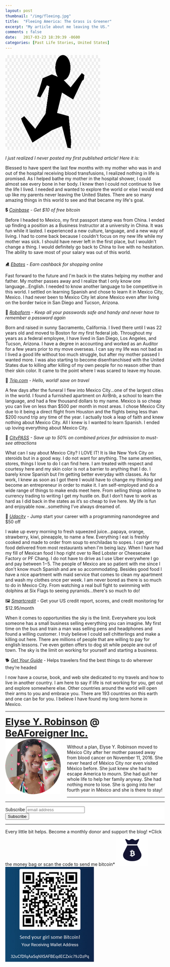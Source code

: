 ```yaml
---
layout: post
thumbnail: "/img/fleeing.jpg"
title:  "Fleeing America: The Grass is Greener"
excerpt: "My article about me leaving the US."
comments : false
date:   2017-03-23 18:39:39 -0600
categories: [Past Life Stories, United States]
---
```


<img src="/img/fleeing.jpg" width="300" height="300" alt="Fleeing">

<em>I just realized I never posted my first published article! Here it is:</em>

Blessed to have spent the last few months with my mother who was in and out of the hospital receiving blood transfusions, I realized nothing in life is promised. As I helped bathe my mother in the hospital shower, I could almost see every bone in her body. I knew then I could not continue to live the life I lived. I needed and wanted to explore the world or else I would end up like my parents never leaving the United States. There are so many amazing things in this world to see and that became my life's goal.

💲 <i><a href="https://www.coinbase.com/join/robins_3cw" target="_blank">Coinbase</a> - Get $10 of free bitcoin</i>

Before I headed to Mexico, my first passport stamp was from China. I ended up finding a position as a Business Instructor at a university in China. It was fun while it lasted. I experienced a new culture, language, and a new way of living. I had to come back because I couldn't focus on my new life while my mother was sick. I should have never left in the first place, but I wouldn't change a thing. I would definitely go back to China to live with no hesitation. The ability to save most of your salary was out of this world.

⛸️ <i><a href="https://www.rakuten.com/r/YOURS219?eeid=28187" target="_blank">Ebates</a> - Earn cashback for shopping online</i>

Fast forward to the future and I'm back in the states helping my mother and father. My mother passes away and I realize that I only know one language...English. I needed to know another language to be competitive in this world. I settled on learning Spanish and chose to learn it in Mexico City, Mexico. I had never been to Mexico City let alone Mexico even after living on the border twice in San Diego and Tucson, Arizona.

🔑 <i><a href="https://www.roboform.com/key-features?affid=eyrob" target="_blank">Roboform</a> - Keep all your passwords safe and handy and never have to remember a password again</i>

Born and raised in sunny Sacramento, California. I lived there until I was 22 years old and moved to Boston for my first federal job. Throughout my years as a federal employee, I have lived in San Diego, Los Angeles, and Tucson, Arizona. I have a degree in accounting and worked as an Auditor for a few years prior to my move overseas. I can say my life was not bad as I lived a good life without too much struggle, but after my mother passed I wanted more. I was also starting to become disenfranchised with the United States due to killing after killing of my own people for no reason other than their skin color. It came to the point where I was scared to leave my house.

🍍 <i><a href="https://www.kqzyfj.com/7q105cy63y5LVMOTQQNLNNVQTOMU" target="_blank">Trip.com</a> - Hello, world! save on travel</i>

A few days after the funeral I flew into Mexico City...one of the largest cities in the world. I found a furnished apartment on AirBnb, a school to learn the language, and had a few thousand dollars to my name. Mexico is so cheap you can live on less than $500 per month in most areas. I chose Mexico City due to it being a direct flight from Houston and the flights being less than $200 round trip any time of the year. I actually took a leap of faith and knew nothing about Mexico City. All I knew is I wanted to learn Spanish. I ended up loving everything about Mexico City.

🚌 <i><a href="https://www.tkqlhce.com/o5122y1A719PZQSXUURPRQYVVZQV" target="_blank">CityPASS</a> - Save up to 50% on combined prices for admission to must-see attractions</i>

What can I say about Mexico City? I LOVE IT! It is like New York City on steroids but in a good way. I do not want for anything. The same amenities, stores, things I love to do I can find here. I am treated with respect and courtesy here and my skin color is not a barrier to anything that I do. I barely know Spanish but I’m getting better everyday with classes. As for work, I knew as soon as I got there I would have to change my thinking and become an entrepreneur in order to make it. I am self-employed and do a wide range of things to make ends meet here. From selling things online to currency trading to writing I get my hustle on. But I don’t have to work as hard as I did back in the states as it’s so cheap to live here. My life is fun and enjoyable now...something I’ve always dreamed of.

🎳 <i><a href="https://www.dpbolvw.net/pi105ox52x4KULNSPPMKMOUQNQQU" target="_blank">Udacity</a></i> - Jump start your career with a programming nanondegree and $50 off

I wake up every morning to fresh squeezed juice...papaya, orange, strawberry, kiwi, pineapple, to name a few. Everything I eat is freshly cooked and made to order from soup to enchiladas to sopes. I can get my food delivered from most restaurants when I'm being lazy. When I have had my fill of Mexican food I hop right over to Red Lobster or Cheesecake Factory or PF Chang. I do not have to drive as I use Uber everywhere I go and pay between $1-$5. The people of Mexico are so patient with me since I don't know much Spanish and are so accommodating. Besides good food I have a nice apartment with maid service that comes to clean my apartment and wash my clothes once per week. I am never bored as there is so much to do in Mexico City. From watching a real bull fight to swimming with dolphins at Six Flags to seeing pyramids...there's so much to do!

🖼️ <i><a href="http://www.smartcredit.com/eyr" target="_blank">Smartcredit</a></i> - Get your US credit report, scores, and credit monitoring for $12.95/month

When it comes to opportunities the sky is the limit. Everywhere you look someone has a small business selling everything you can imagine. My first time on the bus and train a man was selling pens and headphones and found a willing customer. I truly believe I could sell chitterlings and make a killing out here. There are millions of people that are willing to pay for english lessons. I've even gotten offers to dog sit while people are out of town. The sky is the limit on working for yourself and starting a business.

🐕 <i><a href="https://www.awin1.com/awclick.php?gid=382938&mid=18925&awinaffid=323811&linkid=2580190&clickref=" target="_blank">Get Your Guide</a></i> - Helps travelers find the best things to do wherever they’re headed

I now have a course, book, and web site dedicated to my travels and how to live in another country. I am here to say if life is not working for you, get out and explore somewhere else. Other countries around the world will open their arms to you and embrace you. There are 193 countries on this earth and one can be for you. I believe I have found my long term home in Mexico.

<hr>

<div style="font-size: 30px; font-weight: bold;"><a href="https://elyserobinson.com" target="_blank">Elyse Y. Robinson</a> @ <a href="https://www.beaforeigner.com" target="_blank">BeAForeigner Inc.</a></div>
<div style="float: left; padding: 0 20px 20px 0;"><img src="/img/me86.gif" width="175" height="175" alt="Elyse Y. Robinson"></div>
<br>
Without a plan, Elyse Y. Robinson moved to México City after her mother passed away from blood cancer on November 11, 2016. She never heard of México City nor even visited México before. She just knew she had to escape America to mourn. She had quit her whole life to help her family anyway. She had nothing more to lose. She is going into her fourth year in México and she is there to stay!

<hr>

<div class="sharethis-inline-share-buttons"></div>

<hr>

<!-- Begin Mailchimp Signup Form -->
<link href="//cdn-images.mailchimp.com/embedcode/horizontal-slim-10_7.css" rel="stylesheet" type="text/css">
<style type="text/css">
	#mc_embed_signup{background:#fff; clear:left; font:14px Helvetica,Arial,sans-serif; width:100%;}
	/* Add your own Mailchimp form style overrides in your site stylesheet or in this style block.
	   We recommend moving this block and the preceding CSS link to the HEAD of your HTML file. */
</style>
<div id="mc_embed_signup">
<form action="https://elyserobinson.us14.list-manage.com/subscribe/post?u=d8681ae8829338461cc453b4a&amp;id=f1fd37520f" method="post" id="mc-embedded-subscribe-form" name="mc-embedded-subscribe-form" class="validate" target="_blank" novalidate>
    <div id="mc_embed_signup_scroll">
	<label for="mce-EMAIL">Subscribe</label>
	<input type="email" value="" name="EMAIL" class="email" id="mce-EMAIL" placeholder="email address" required>
    <!-- real people should not fill this in and expect good things - do not remove this or risk form bot signups-->
    <div style="position: absolute; left: -5000px;" aria-hidden="true"><input type="text" name="b_d8681ae8829338461cc453b4a_f1fd37520f" tabindex="-1" value=""></div>
    <div class="clear"><input type="submit" value="Subscribe" name="subscribe" id="mc-embedded-subscribe" class="button"></div>
    </div>
</form>
</div>

<!--End mc_embed_signup-->

<hr>

<div class="text-align: center">
Every little bit helps. Become a monthly donor and support the blog! *Click the money bag or scan the code to send me bitcoin*
<a href="https://liberapay.com/elyserobinson" target="_blank"><img src="/img/419_money_bag_BTC_solid.gif" width="100" height="100" alt="Love Elyse? Send some money!"></a>

<picture>
  <source srcset="/img/bitcoin.webp" type="image/webp">
  <source srcset="/img/bitcoin.jpeg" type="image/jpeg">
  <img src="/img/bitcoin.jpeg" width="280" height="300" alt="Love Elyse? Send some bitcoin!">
</picture>
</div>

